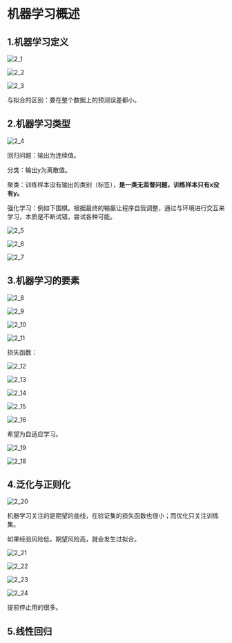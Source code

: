 # 机器学习概述

## 1.机器学习定义

![2_1](https://raw.githubusercontent.com/yyhlovehh/yyhlovehh.github.io/master/202312151742485.png)

![2_2](https://raw.githubusercontent.com/yyhlovehh/yyhlovehh.github.io/master/202312151743988.png)

![2_3](https://raw.githubusercontent.com/yyhlovehh/yyhlovehh.github.io/master/202312151744668.png)

与拟合的区别：要在整个数据上的预测误差都小。

## 2.机器学习类型

![2_4](https://raw.githubusercontent.com/yyhlovehh/yyhlovehh.github.io/master/202312151755269.png)

回归问题：输出为连续值。

分类：输出y为离散值。

聚类：训练样本没有输出的类别（标签），**是一类无监督问题，训练样本只有x没有y。**

强化学习：例如下围棋。根据最终的输赢让程序自我调整，通过与环境进行交互来学习，本质是不断试错，尝试各种可能。

![2_5](https://raw.githubusercontent.com/yyhlovehh/yyhlovehh.github.io/master/202312151803798.png)

![2_6](https://raw.githubusercontent.com/yyhlovehh/yyhlovehh.github.io/master/202312152331831.png)

![2_7](https://raw.githubusercontent.com/yyhlovehh/yyhlovehh.github.io/master/202312152331013.png)

## 3.机器学习的要素

![2_8](https://raw.githubusercontent.com/yyhlovehh/yyhlovehh.github.io/master/202312152343844.png)

![2_9](https://raw.githubusercontent.com/yyhlovehh/yyhlovehh.github.io/master/202312152343939.png)

![2_10](https://raw.githubusercontent.com/yyhlovehh/yyhlovehh.github.io/master/202312161354620.png)

![2_11](https://raw.githubusercontent.com/yyhlovehh/yyhlovehh.github.io/master/202312161354903.png)

损失函数：

![2_12](https://raw.githubusercontent.com/yyhlovehh/yyhlovehh.github.io/master/202312161357486.png)

![2_13](https://raw.githubusercontent.com/yyhlovehh/yyhlovehh.github.io/master/202312161358605.png)

![2_14](https://raw.githubusercontent.com/yyhlovehh/yyhlovehh.github.io/master/202312161400938.png)

![2_15](https://raw.githubusercontent.com/yyhlovehh/yyhlovehh.github.io/master/202312161401105.png)

![2_16](https://raw.githubusercontent.com/yyhlovehh/yyhlovehh.github.io/master/202312161403477.png)



希望为自适应学习。

![2_19](https://raw.githubusercontent.com/yyhlovehh/yyhlovehh.github.io/master/202312161410634.png)

![2_18](https://raw.githubusercontent.com/yyhlovehh/yyhlovehh.github.io/master/202312161407280.png)

## 4.泛化与正则化

![2_20](https://raw.githubusercontent.com/yyhlovehh/yyhlovehh.github.io/master/202312161412695.png)

机器学习关注的是期望的曲线，在验证集的损失函数也很小；而优化只关注训练集。

如果经验风险低，期望风险高，就会发生过拟合。

![2_21](https://raw.githubusercontent.com/yyhlovehh/yyhlovehh.github.io/master/202312161416278.png)

![2_22](https://raw.githubusercontent.com/yyhlovehh/yyhlovehh.github.io/master/202312161417749.png)

![2_23](https://raw.githubusercontent.com/yyhlovehh/yyhlovehh.github.io/master/202312161418754.png)

![2_24](https://raw.githubusercontent.com/yyhlovehh/yyhlovehh.github.io/master/202312161419638.png)



提前停止用的很多。

## 5.线性回归